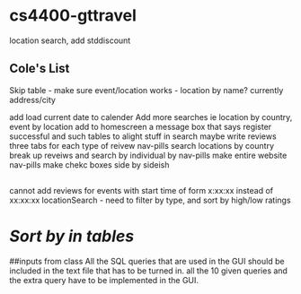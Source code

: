 # cs4400-gttravel

location search, add stddiscount

## Cole's List
Skip table - make sure event/location works - location by name? currently address/city

add load current date to calender
Add more searches ie location by country, event by location
add to homescreen a message box that says register successful and such
tables to alight stuff in search maybe
write reviews three tabs for each type of reivew nav-pills
search locations by country
break up reveiws and search by individual by nav-pills
make entire website nav-pills
make chekc boxes side by sideish


##
cannot add reviews for events with start time of form x:xx:xx instead of xx:xx:xx
locationSearch - need to filter by type, and sort by high/low ratings

*Sort by in tables*
=======

##inputs from class
All the SQL queries that are used in the GUI should be included in the text file that has to be turned in.
all the 10 given queries and the extra query have to be implemented in the GUI.
